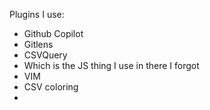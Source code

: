 Plugins I use:
- Github Copilot
- Gitlens
- CSVQuery 
- Which is the JS thing I use in there I forgot
- VIM 
- CSV coloring
- 
